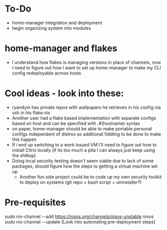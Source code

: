 # To-Do
- home-manager integration and deployment
- begin organizing system into modules
  
# home-manager and flakes
- I understand how flakes is managing versions in place of channels, now I need to figure out how I want to set up home-manager to make my CLI config redeployable across hosts

# Cool ideas - look into these:
- ryan4yin has private repos with wallpapers he retrieves in his config via ssh in his flake.nix 
- Another user had a flake based implementation with separate configs based on host and can be specified with .#(hostname) syntax
- on paper, home-manager should be able to make portable personal configs independent of distros so additional fiddling to be done to make this happen
- If i end up switching to a work issued VM I'll need to figure out how to install Citrix locally (if its too much a pita I can always just keep using the shittop)
- Doing local security testing doesn't seem viable due to lack of some packages, should figure how the steps to getting a virtual machine set up 
  - Another fun side project could be to code up my own security toolkit to deploy on systems (git repo + bash script + uninstaller?)


# Pre-requisites
sudo nix-channel --add https://nixos.org/channels/nixos-unstable nixos
sudo nix-channel --update
[Look into automating pre-deployment steps]
